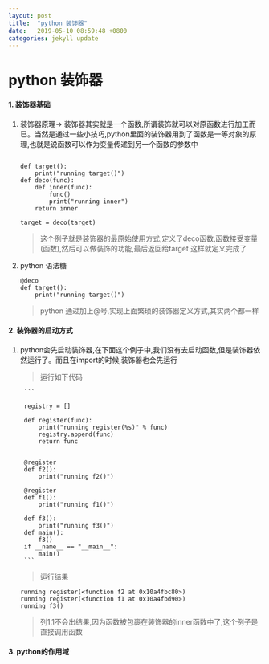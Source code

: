 ```yaml
---
layout: post
title:  "python 装饰器"
date:   2019-05-10 08:59:48 +0800
categories: jekyll update
---
```



# python 装饰器

#### 1. 装饰器基础

1. 装饰器原理-> 装饰器其实就是一个函数,所谓装饰就可以对原函数进行加工而已。当然是通过一些小技巧,python里面的装饰器用到了函数是一等对象的原理,也就是说函数可以作为变量传递到另一个函数的参数中

	```
	
	def target():
        print("running target()")
	def deco(func):
	    def inner(func):
	        func()
	        print("running inner")
	    return inner
	
	target = deco(target)
	```
	
	>这个例子就是装饰器的最原始使用方式,定义了deco函数,函数接受变量(函数),然后可以做装饰的功能,最后返回给target 这样就定义完成了
	
2. python 语法糖

	```
	@deco
	def target():
    	print("running target()")
	```
	
	>python 通过加上@号,实现上面繁琐的装饰器定义方式,其实两个都一样
	
#### 2. 装饰器的启动方式

1. python会先启动装饰器,在下面这个例子中,我们没有去启动函数,但是装饰器依然运行了。而且在import的时候,装饰器也会先运行


	> 运行如下代码
		
		```
		
		registry = []
		
		def register(func):
		    print("running register(%s)" % func)
		    registry.append(func)
		    return func
		
		
		@register
		def f2():
		    print("running f2()")
		
		@register
		def f1():
		    print("running f1()")
		
		def f3():
		    print("running f3()")
		def main():
		    f3()
		if __name__ == "__main__":
		    main()
		```
		
	>运行结果
	
	```
	running register(<function f2 at 0x10a4fbc80>)
	running register(<function f1 at 0x10a4fbd90>)
	running f3()
	
	```
	
	>列1.1不会出结果,因为函数被包裹在装饰器的inner函数中了,这个例子是直接调用函数
	

#### 3. python的作用域
